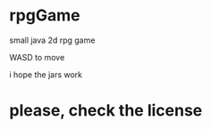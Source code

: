 # rpgGame
 small java 2d rpg game

 WASD to move
 
 i hope the jars work

# please, check the license
